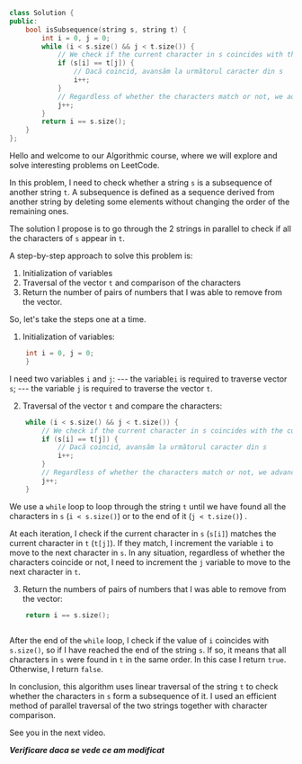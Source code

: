 ```cpp
class Solution {
public:
    bool isSubsequence(string s, string t) {
        int i = 0, j = 0;
        while (i < s.size() && j < t.size()) {
            // We check if the current character in s coincides with the current character in t
            if (s[i] == t[j]) {
                // Dacă coincid, avansăm la următorul caracter din s
                i++;
            }
            // Regardless of whether the characters match or not, we advance to the next character in t
            j++;
        }
        return i == s.size();
    }
};
```

Hello and welcome to our Algorithmic course, where we will explore and solve interesting problems on LeetCode.

In this problem, I need to check whether a string `s` is a subsequence of another string `t`.
A subsequence is defined as a sequence derived from another string by deleting some elements without changing the order of the remaining ones.

The solution I propose is to go through the 2 strings in parallel to check if all the characters of `s` appear in `t`.

A step-by-step approach to solve this problem is:
1. Initialization of variables
2. Traversal of the vector `t` and comparison of the characters
3. Return the number of pairs of numbers that I was able to remove from the vector.

So, let's take the steps one at a time.
1. Initialization of variables:

```cpp    
    int i = 0, j = 0;   
    }
```

I need two variables `i` and `j`:
--- the variable`i` is required to traverse vector `s`;
--- the variable `j` is required to traverse the vector `t`.

2. Traversal of the vector `t` and compare the characters:

```cpp
    while (i < s.size() && j < t.size()) {
        // We check if the current character in s coincides with the current character in t
        if (s[i] == t[j]) {
            // Dacă coincid, avansăm la următorul caracter din s
            i++;
        }
        // Regardless of whether the characters match or not, we advance to the next character in t
        j++;
    }        
```

We use a `while` loop to loop through the string `t` until we have found all the characters in `s` (`i < s.size()`) or to the end of it (`j < t.size()`) .

At each iteration, I check if the current character in `s` (`s[i]`) matches the current character in `t` (`t[j]`).
If they match, I increment the variable `i` to move to the next character in `s`.
In any situation, regardless of whether the characters coincide or not, I need to increment the `j` variable to move to the next character in `t`.

3. Return the numbers of pairs of numbers that I was able to remove from the vector:

```cpp    
    return i == s.size();
   
```
After the end of the `while` loop, I check if the value of `i` coincides with `s.size()`, so if I have reached the end of the string `s`.
If so, it means that all characters in `s` were found in `t` in the same order. In this case I return `true`.
Otherwise, I return `false`.

In conclusion, this algorithm uses linear traversal of the string `t` to check whether the characters in `s` form a subsequence of it. I used an efficient method of parallel traversal of the two strings together with character comparison.

See you in the next video.

**_Verificare daca se vede ce am modificat_**